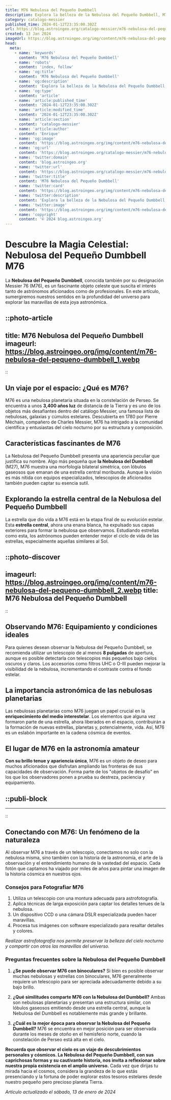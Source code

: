 ```yaml
---
title: M76 Nebulosa del Pequeño Dumbbell
description: Explora la belleza de la Nebulosa del Pequeño Dumbbell, M76, un espectáculo cósmico en la constelación de Perseo para astrónomos.
category: catalogo-messier
published_time: 2024-01-12T23:35:00.302Z
url: https://blog.astroingeo.org/catalogo-messier/m76-nebulosa-del-pequeno-dumbbell
created: 13 Jan 2024
imageUrl: https://blog.astroingeo.org/img/content/m76-nebulosa-del-pequeno-dumbbell_1.webp
head:
  meta:
    - name: 'keywords'
      content: 'M76 Nebulosa del Pequeño Dumbbell'
    - name: 'robots'
      content: 'index, follow'
    - name: 'og:title'
      content: 'M76 Nebulosa del Pequeño Dumbbell'
    - name: 'og:description'
      content: 'Explora la belleza de la Nebulosa del Pequeño Dumbbell, M76, un espectáculo cósmico en la constelación de Perseo para astrónomos.'
    - name: 'og:type'
      content: 'article'
    - name: 'article:published_time'
      content: '2024-01-12T23:35:00.302Z'
    - name: 'article:modified_time'
      content: '2024-01-12T23:35:00.302Z'
    - name: 'article:section'
      content: 'catalogo-messier'
    - name: 'article:author'
      content: 'Enrique'
    - name: 'og:image'
      content: 'https://blog.astroingeo.org/img/content/m76-nebulosa-del-pequeno-dumbbell_1.webp'
    - name: 'og:url'
      content: 'https://blog.astroingeo.org/catalogo-messier/m76-nebulosa-del-pequeno-dumbbell'
    - name: 'twitter:domain'
      content: 'blog.astroingeo.org'
    - name: 'twitter:url'
      content: 'https://blog.astroingeo.org/catalogo-messier/m76-nebulosa-del-pequeno-dumbbell'
    - name: 'twitter:title'
      content: 'M76 Nebulosa del Pequeño Dumbbell'
    - name: 'twitter:card'
      content: 'https://blog.astroingeo.org/img/content/m76-nebulosa-del-pequeno-dumbbell_1.webp'
    - name: 'twitter:description'
      content: 'Explora la belleza de la Nebulosa del Pequeño Dumbbell, M76, un espectáculo cósmico en la constelación de Perseo para astrónomos.'
    - name: 'twitter:image'
      content: 'https://blog.astroingeo.org/img/content/m76-nebulosa-del-pequeno-dumbbell_1.webp'
    - name: 'copyright'
      content: '© 2024 blog.astroingeo.org'
---
```

# Descubre la Magia Celestial: Nebulosa del Pequeño Dumbbell M76

La **Nebulosa del Pequeño Dumbbell**, conocida también por su designación Messier 76 (M76), es un fascinante objeto celeste que suscita el interés tanto de astrónomos aficionados como de profesionales. En este artículo, sumergiremos nuestros sentidos en la profundidad del universo para explorar las maravillas de esta joya astronómica.


::photo-article
---
title: M76 Nebulosa del Pequeño Dumbbell
imageurl: https://blog.astroingeo.org/img/content/m76-nebulosa-del-pequeno-dumbbell_1.webp
---
::


## Un viaje por el espacio: ¿Qué es M76?

M76 es una nebulosa planetaria situada en la constelación de Perseo. Se encuentra a unos **3,400 años luz** de distancia de la Tierra y es uno de los objetos más desafiantes dentro del catálogo Messier, una famosa lista de nebulosas, galaxias y cúmulos estelares. Descubierta en 1780 por Pierre Méchain, compañero de Charles Messier, M76 ha intrigado a la comunidad científica y entusiastas del cielo nocturno por su estructura y composición.

## Características fascinantes de M76

La Nebulosa del Pequeño Dumbbell presenta una apariencia peculiar que justifica su nombre. Algo más pequeña que **la Nebulosa del Dumbbell** (M27), M76 muestra una morfología bilateral simétrica, con lóbulos gaseosos que emanan de una estrella central moribunda. Aunque la visión es más nítida con equipos especializados, telescopios de aficionados también pueden captar su esencia sutil.

## Explorando la estrella central de la Nebulosa del Pequeño Dumbbell

La estrella que dio vida a M76 está en la etapa final de su evolución estelar. Esta **estrella central**, ahora una enana blanca, ha expulsado sus capas exteriores para formar la nebulosa que observamos. Estudiando estrellas como esta, los astrónomos pueden entender mejor el ciclo de vida de las estrellas, especialmente aquellas similares al Sol.


::photo-discover
---
imageurl: https://blog.astroingeo.org/img/content/m76-nebulosa-del-pequeno-dumbbell_2.webp
title: M76 Nebulosa del Pequeño Dumbbell
---
::


## Observando M76: Equipamiento y condiciones ideales

Para quienes desean observar la Nebulosa del Pequeño Dumbbell, se recomienda utilizar un telescopio de al menos **8 pulgadas** de apertura, aunque es posible detectarla con telescopios más pequeños bajo cielos oscuros y claros. Los accesorios como filtros UHC o O-III pueden mejorar la visibilidad de la nebulosa, incrementando el contraste contra el fondo estelar.

## La importancia astronómica de las nebulosas planetarias

Las nebulosas planetarias como M76 juegan un papel crucial en la **enriquecimiento del medio interestelar**. Los elementos que alguna vez formaron parte de una estrella, ahora liberados en el espacio, contribuirán a la formación de nuevas estrellas, planetas y, potencialmente, vida. Así, M76 es un eslabón importante en la cadena cósmica de eventos.

## El lugar de M76 en la astronomía amateur

**Con su brillo tenue y apariencia única**, M76 es un objeto de deseo para muchos aficionados que disfrutan ampliando las fronteras de sus capacidades de observación. Forma parte de los "objetos de desafío" en los que los observadores ponen a prueba su destreza, paciencia y equipamiento.


  ::publi-block
  ---
  ---
  ::
  
  
## Conectando con M76: Un fenómeno de la naturaleza

Al observar M76 a través de un telescopio, conectamos no solo con la nebulosa misma, sino también con la historia de la astronomía, el arte de la observación y el entendimiento humano de la vastedad del espacio. Cada fotón que captamos ha viajado por miles de años para pintar una imagen de la historia cósmica en nuestros ojos.

### Consejos para Fotografiar M76

1. Utiliza un telescopio con una montura adecuada para astrofotografía.
2. Aplica técnicas de larga exposición para captar los detalles tenues de la nebulosa.
3. Un dispositivo CCD o una cámara DSLR especializada pueden hacer maravillas.
4. Procesa tus imágenes con software especializado para resaltar detalles y colores.

*Realizar astrofotografía nos permite preservar la belleza del cielo nocturno y compartir con otros las maravillas del universo.*

### Preguntas frecuentes sobre la Nebulosa del Pequeño Dumbbell

1. **¿Se puede observar M76 con binoculares?**
    Si bien es posible observar muchas nebulosas y estrellas con binoculares, M76 generalmente requiere un telescopio para ser apreciada adecuadamente debido a su bajo brillo.

2. **¿Qué similitudes comparte M76 con la Nebulosa del Dumbbell?**
    Ambas son nebulosas planetarias y presentan una estructura similar, con lóbulos gaseosos emitiendo desde una estrella central, aunque la Nebulosa del Dumbbell es notablemente más grande y brillante.

3. **¿Cuál es la mejor época para observar la Nebulosa del Pequeño Dumbbell?**
    M76 se encuentra en mejor posición para ser observada durante los meses de otoño en el hemisferio norte, cuando la constelación de Perseo está alta en el cielo.

**Recuerda que observar el cielo es un viaje de descubrimientos personales y cósmicos. La Nebulosa del Pequeño Dumbbell, con sus caprichosas formas y su cautivante historia, nos invita a reflexionar sobre nuestra propia existencia en el amplio universo.** Cada vez que dirijas tu mirada hacia el cosmos, considera la grandeza de lo que estás presenciando y la fortuna de poder explorar estos tesoros estelares desde nuestro pequeño pero precioso planeta Tierra.

_Artículo actualizado el sábado, 13 de enero de 2024_